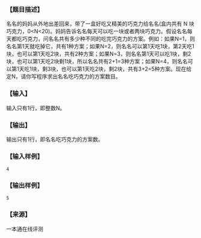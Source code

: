 ### 【题目描述】

名名的妈妈从外地出差回来，带了一盒好吃又精美的巧克力给名名(盒内共有 N 块巧克力，0<N<20)。妈妈告诉名名每天可以吃一块或者两块巧克力。假设名名每天都吃巧克力，问名名共有多少种不同的吃完巧克力的方案。例如：如果N=1，则名名第1天就吃掉它，共有1种方案；如果N=2，则名名可以第1天吃1块，第2天吃1块，也可以第1天吃2块，共有2种方案；如果N=3，则名名第1天可以吃1块，剩2块，也可以第1天吃2块剩1块，所以名名共有2+1=3种方案；如果N=4，则名名可以第1天吃1块，剩3块，也可以第1天吃2块，剩2块，共有3+2=5种方案。现在给定N，请你写程序求出名名吃巧克力的方案数目。

### 【输入】

输入只有1行，即整数N。

### 【输出】

输出只有1行，即名名吃巧克力的方案数。

### 【输入样例】

```
4
```

### 【输出样例】

```
5
```


 ### 【来源】

 一本通在线评测 
